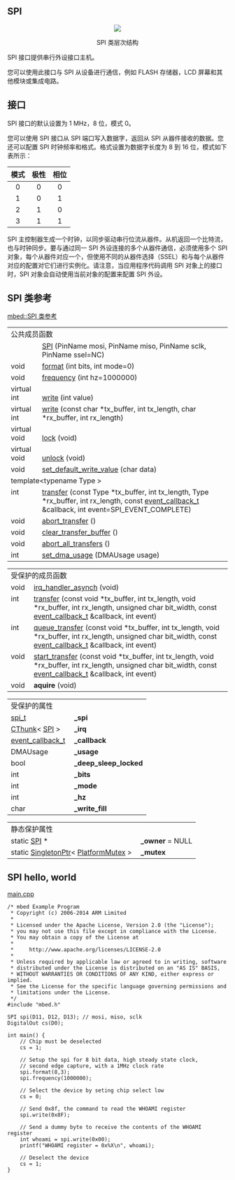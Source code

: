 ## SPI
<div align=center><img src="https://os.mbed.com/docs/v5.9/mbed-os-api-doxy/classmbed_1_1_s_p_i.png">

SPI 类层次结构</div>                                           
                                                                      
SPI 接口提供串行外设接口主机。

您可以使用此接口与 SPI 从设备进行通信，例如 FLASH 存储器，LCD 屏幕和其他模块或集成电路。

## 接口

SPI 接口的默认设置为 1 MHz，8 位，模式 0。

您可以使用 SPI 接口从 SPI 端口写入数据字，返回从 SPI 从器件接收的数据。您还可以配置 SPI 时钟频率和格式。格式设置为数据字长度为 8 到 16 位，模式如下表所示：

|模式	|极性	|相位|
|:-:|:-:|:-:|
|0	|0	|0|
|1	|0	|1|
|2	|1	|0|
|3	|1	|1|

SPI 主控制器生成一个时钟，以同步驱动串行位流从器件。从机返回一个比特流，也与时钟同步。要与通过同一 SPI 外设连接的多个从器件通信，必须使用多个 SPI 对象，每个从器件对应一个，但使用不同的从器件选择（SSEL）和与每个从器件对应的配置对它们进行实例化。请注意，当应用程序代码调用 SPI 对象上的接口时，SPI 对象会自动使用当前对象的配置来配置 SPI 外设。

## SPI 类参考
[mbed::SPI 类参考](http://os.mbed.com/docs/v5.9/mbed-os-api-doxy/classmbed_1_1_s_p_i.html)

<table><tbody><tr><td colspan="2">公共成员函数</td>
		</tr><tr><td style="vertical-align:top;">&nbsp;</td>
			<td style="vertical-align:bottom;"><a href="http://os.mbed.com/docs/v5.9/mbed-os-api-doxy/classmbed_1_1_s_p_i.html#aa53e0d99c74a74ad33cccca327402f2e" rel="nofollow" target="_blank">SPI</a> (PinName mosi, PinName miso, PinName sclk, PinName ssel=NC)</td>
		</tr><tr><td style="vertical-align:top;">void&nbsp;</td>
			<td style="vertical-align:bottom;"><a href="http://os.mbed.com/docs/v5.9/mbed-os-api-doxy/classmbed_1_1_s_p_i.html#ac4df1e7b405a5227b46a7a907f1e8723" rel="nofollow" target="_blank">format</a> (int bits, int mode=0)</td>
		</tr><tr><td style="vertical-align:top;">void&nbsp;</td>
			<td style="vertical-align:bottom;"><a href="http://os.mbed.com/docs/v5.9/mbed-os-api-doxy/classmbed_1_1_s_p_i.html#a3ed90979de66970c5d9e30fa6e180222" rel="nofollow" target="_blank">frequency</a> (int hz=1000000)</td>
		</tr><tr><td style="vertical-align:top;">virtual int&nbsp;</td>
			<td style="vertical-align:bottom;"><a href="http://os.mbed.com/docs/v5.9/mbed-os-api-doxy/classmbed_1_1_s_p_i.html#acad381099c2b75b4f84087de352e3085" rel="nofollow" target="_blank">write</a> (int value)</td>
		</tr><tr><td style="vertical-align:top;">virtual int&nbsp;</td>
			<td style="vertical-align:bottom;"><a href="http://os.mbed.com/docs/v5.9/mbed-os-api-doxy/classmbed_1_1_s_p_i.html#abb55a78da9be054354997065128b52e0" rel="nofollow" target="_blank">write</a> (const char *tx_buffer, int tx_length, char *rx_buffer, int rx_length)</td>
		</tr><tr><td style="vertical-align:top;">virtual void&nbsp;</td>
			<td style="vertical-align:bottom;"><a href="http://os.mbed.com/docs/v5.9/mbed-os-api-doxy/classmbed_1_1_s_p_i.html#ae11f92d0417cea03c95a94f1b893dfd4" rel="nofollow" target="_blank">lock</a> (void)</td>
		</tr><tr><td style="vertical-align:top;">virtual void&nbsp;</td>
			<td style="vertical-align:bottom;"><a href="http://os.mbed.com/docs/v5.9/mbed-os-api-doxy/classmbed_1_1_s_p_i.html#aa5d469ff381aab3fb7d87c310b575cb8" rel="nofollow" target="_blank">unlock</a> (void)</td>
		</tr><tr><td style="vertical-align:top;">void&nbsp;</td>
			<td style="vertical-align:bottom;"><a href="http://os.mbed.com/docs/v5.9/mbed-os-api-doxy/classmbed_1_1_s_p_i.html#a625de73341938ff8794d4c24cbce17ff" rel="nofollow" target="_blank">set_default_write_value</a> (char data)</td>
		</tr><tr><td colspan="2">template&lt;typename Type &gt;</td>
		</tr><tr><td style="vertical-align:top;">int&nbsp;</td>
			<td style="vertical-align:bottom;"><a href="http://os.mbed.com/docs/v5.9/mbed-os-api-doxy/classmbed_1_1_s_p_i.html#a2fc48089d7aacb2b1c3903b2f22feb03" rel="nofollow" target="_blank">transfer</a> (const Type *tx_buffer, int tx_length, Type *rx_buffer, int rx_length, const <a href="http://os.mbed.com/docs/v5.9/mbed-os-api-doxy/classmbed_1_1_callback.html" rel="nofollow" target="_blank">event_callback_t</a> &amp;callback, int event=SPI_EVENT_COMPLETE)</td>
		</tr><tr><td style="vertical-align:top;">void&nbsp;</td>
			<td style="vertical-align:bottom;"><a href="http://os.mbed.com/docs/v5.9/mbed-os-api-doxy/classmbed_1_1_s_p_i.html#a1df880bccc568017f2d199e3fd9a9814" rel="nofollow" target="_blank">abort_transfer</a> ()</td>
		</tr><tr><td style="vertical-align:top;">void&nbsp;</td>
			<td style="vertical-align:bottom;"><a href="http://os.mbed.com/docs/v5.9/mbed-os-api-doxy/classmbed_1_1_s_p_i.html#a48c6af9742e1548992569f8c9fb213bc" rel="nofollow" target="_blank">clear_transfer_buffer</a> ()</td>
		</tr><tr><td style="vertical-align:top;">void&nbsp;</td>
			<td style="vertical-align:bottom;"><a href="http://os.mbed.com/docs/v5.9/mbed-os-api-doxy/classmbed_1_1_s_p_i.html#a9a3474575b392954261ad3a17dee215d" rel="nofollow" target="_blank">abort_all_transfers</a> ()</td>
		</tr><tr><td style="vertical-align:top;">int&nbsp;</td>
			<td style="vertical-align:bottom;"><a href="http://os.mbed.com/docs/v5.9/mbed-os-api-doxy/classmbed_1_1_s_p_i.html#aaa666b584707a50aefaa041c76e65b9a" rel="nofollow" target="_blank">set_dma_usage</a> (DMAUsage usage)</td>
		</tr></tbody></table>
<table><tbody><tr><td colspan="2">受保护的成员函数</td>
		</tr><tr><td style="vertical-align:top;">void&nbsp;</td>
			<td style="vertical-align:bottom;"><a href="http://os.mbed.com/docs/v5.9/mbed-os-api-doxy/classmbed_1_1_s_p_i.html#a8837f4f0976c871d327c6ebe700fac47" rel="nofollow" target="_blank">irq_handler_asynch</a> (void)</td>
		</tr><tr><td style="vertical-align:top;">int&nbsp;</td>
			<td style="vertical-align:bottom;"><a href="http://os.mbed.com/docs/v5.9/mbed-os-api-doxy/classmbed_1_1_s_p_i.html#a07bd996765db9f0a994dc7147efaf9b3" rel="nofollow" target="_blank">transfer</a> (const void *tx_buffer, int tx_length, void *rx_buffer, int rx_length, unsigned char bit_width, const <a href="http://os.mbed.com/docs/v5.9/mbed-os-api-doxy/classmbed_1_1_callback.html" rel="nofollow" target="_blank">event_callback_t</a> &amp;callback, int event)</td>
		</tr><tr><td style="vertical-align:top;">int&nbsp;</td>
			<td style="vertical-align:bottom;"><a href="http://os.mbed.com/docs/v5.9/mbed-os-api-doxy/classmbed_1_1_s_p_i.html#a2641e4038d25e84ea07f5e396c5d778b" rel="nofollow" target="_blank">queue_transfer</a> (const void *tx_buffer, int tx_length, void *rx_buffer, int rx_length, unsigned char bit_width, const <a href="http://os.mbed.com/docs/v5.9/mbed-os-api-doxy/classmbed_1_1_callback.html" rel="nofollow" target="_blank">event_callback_t</a> &amp;callback, int event)</td>
		</tr><tr><td style="vertical-align:top;">void&nbsp;</td>
			<td style="vertical-align:bottom;"><a href="http://os.mbed.com/docs/v5.9/mbed-os-api-doxy/classmbed_1_1_s_p_i.html#a7a515b4579e4fdd5f8c0894cb1f87790" rel="nofollow" target="_blank">start_transfer</a> (const void *tx_buffer, int tx_length, void *rx_buffer, int rx_length, unsigned char bit_width, const <a href="http://os.mbed.com/docs/v5.9/mbed-os-api-doxy/classmbed_1_1_callback.html" rel="nofollow" target="_blank">event_callback_t</a> &amp;callback, int event)</td>
		</tr><tr><td style="vertical-align:top;"><a id="aba0d005543c70a430b3f22302591e4e4" target="_blank"></a> void&nbsp;</td>
			<td style="vertical-align:bottom;"><strong>aquire</strong> (void)</td>
		</tr></tbody></table>
<table><tbody><tr><td colspan="2">受保护的属性</td>
		</tr><tr><td style="vertical-align:top;"><a id="a2434599649ea60278d2e9f927b5c2d1b" target="_blank"></a> <a href="http://os.mbed.com/docs/v5.9/mbed-os-api-doxy/structspi__t.html" rel="nofollow" target="_blank">spi_t</a>&nbsp;</td>
			<td style="vertical-align:bottom;"><strong>_spi</strong></td>
		</tr><tr><td style="vertical-align:top;"><a id="a2bbd260513eb876b352bd77717d38e3b" target="_blank"></a> <a href="http://os.mbed.com/docs/v5.9/mbed-os-api-doxy/class_c_thunk.html" rel="nofollow" target="_blank">CThunk</a>&lt; <a href="http://os.mbed.com/docs/v5.9/mbed-os-api-doxy/classmbed_1_1_s_p_i.html" rel="nofollow" target="_blank">SPI</a> &gt;&nbsp;</td>
			<td style="vertical-align:bottom;"><strong>_irq</strong></td>
		</tr><tr><td style="vertical-align:top;"><a id="a65ce4e1a5178c2438d845507d0c290ef" target="_blank"></a> <a href="http://os.mbed.com/docs/v5.9/mbed-os-api-doxy/classmbed_1_1_callback.html" rel="nofollow" target="_blank">event_callback_t</a>&nbsp;</td>
			<td style="vertical-align:bottom;"><strong>_callback</strong></td>
		</tr><tr><td style="vertical-align:top;"><a id="a10adb425506e22ecb4f1c3a183add333" target="_blank"></a> DMAUsage&nbsp;</td>
			<td style="vertical-align:bottom;"><strong>_usage</strong></td>
		</tr><tr><td style="vertical-align:top;"><a id="ab14ec7833493505940fa68ce6d41ee9b" target="_blank"></a> bool&nbsp;</td>
			<td style="vertical-align:bottom;"><strong>_deep_sleep_locked</strong></td>
		</tr><tr><td style="vertical-align:top;"><a id="a6261c41d9453ac2fd398921a91d46634" target="_blank"></a> int&nbsp;</td>
			<td style="vertical-align:bottom;"><strong>_bits</strong></td>
		</tr><tr><td style="vertical-align:top;"><a id="a33fc65e733165744914c769710741237" target="_blank"></a> int&nbsp;</td>
			<td style="vertical-align:bottom;"><strong>_mode</strong></td>
		</tr><tr><td style="vertical-align:top;"><a id="a8070b49adecf4ab8bcd9f6020eac5f19" target="_blank"></a> int&nbsp;</td>
			<td style="vertical-align:bottom;"><strong>_hz</strong></td>
		</tr><tr><td style="vertical-align:top;"><a id="a8720065da3d62bd67e716ad1c967a484" target="_blank"></a> char&nbsp;</td>
			<td style="vertical-align:bottom;"><strong>_write_fill</strong></td>
		</tr></tbody></table>
<table><tbody><tr><td colspan="2">静态保护属性</td>
		</tr><tr><td style="vertical-align:top;"><a id="aeb41abd46d5b88dc954402ee9b508aee" target="_blank"></a> static <a href="http://os.mbed.com/docs/v5.9/mbed-os-api-doxy/classmbed_1_1_s_p_i.html" rel="nofollow" target="_blank">SPI</a> *&nbsp;</td>
			<td style="vertical-align:bottom;"><strong>_owner</strong> = NULL</td>
		</tr><tr><td style="vertical-align:top;"><a id="a35618a0cab551f9c69b8f93f6abd79ce" target="_blank"></a> static <a href="http://os.mbed.com/docs/v5.9/mbed-os-api-doxy/struct_singleton_ptr.html" rel="nofollow" target="_blank">SingletonPtr</a>&lt; <a href="http://os.mbed.com/docs/v5.9/mbed-os-api-doxy/class_platform_mutex.html" rel="nofollow" target="_blank">PlatformMutex</a> &gt;&nbsp;</td>
			<td style="vertical-align:bottom;"><strong>_mutex</strong></td>
		</tr></tbody></table>

## SPI hello, world
[main.cpp](https://os.mbed.com/teams/mbed_example/code/SPI_HelloWorld/file/dd9e7d208cbd/main.cpp)     
```
/* mbed Example Program
 * Copyright (c) 2006-2014 ARM Limited
 *
 * Licensed under the Apache License, Version 2.0 (the "License");
 * you may not use this file except in compliance with the License.
 * You may obtain a copy of the License at
 *
 *     http://www.apache.org/licenses/LICENSE-2.0
 *
 * Unless required by applicable law or agreed to in writing, software
 * distributed under the License is distributed on an "AS IS" BASIS,
 * WITHOUT WARRANTIES OR CONDITIONS OF ANY KIND, either express or implied.
 * See the License for the specific language governing permissions and
 * limitations under the License.
 */
#include "mbed.h"
 
SPI spi(D11, D12, D13); // mosi, miso, sclk
DigitalOut cs(D0);
 
int main() {
    // Chip must be deselected
    cs = 1;
 
    // Setup the spi for 8 bit data, high steady state clock,
    // second edge capture, with a 1MHz clock rate
    spi.format(8,3);
    spi.frequency(1000000);
 
    // Select the device by seting chip select low
    cs = 0;
 
    // Send 0x8f, the command to read the WHOAMI register
    spi.write(0x8F);
 
    // Send a dummy byte to receive the contents of the WHOAMI register
    int whoami = spi.write(0x00);
    printf("WHOAMI register = 0x%X\n", whoami);
 
    // Deselect the device
    cs = 1;
}
```